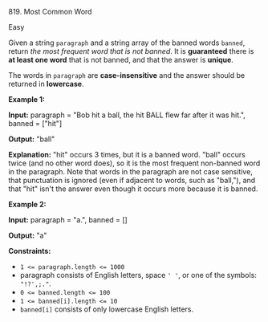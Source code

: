 ﻿819\. Most Common Word

Easy

Given a string `paragraph` and a string array of the banned words `banned`, return _the most frequent word that is not banned_. It is **guaranteed** there is **at least one word** that is not banned, and that the answer is **unique**.

The words in `paragraph` are **case-insensitive** and the answer should be returned in **lowercase**.

**Example 1:**

**Input:** paragraph = "Bob hit a ball, the hit BALL flew far after it was hit.", banned = ["hit"]

**Output:** "ball"

**Explanation:** "hit" occurs 3 times, but it is a banned word. "ball" occurs twice (and no other word does), so it is the most frequent non-banned word in the paragraph. Note that words in the paragraph are not case sensitive, that punctuation is ignored (even if adjacent to words, such as "ball,"), and that "hit" isn't the answer even though it occurs more because it is banned.

**Example 2:**

**Input:** paragraph = "a.", banned = []

**Output:** "a"

**Constraints:**

*   `1 <= paragraph.length <= 1000`
*   paragraph consists of English letters, space `' '`, or one of the symbols: `"!?',;."`.
*   `0 <= banned.length <= 100`
*   `1 <= banned[i].length <= 10`
*   `banned[i]` consists of only lowercase English letters.